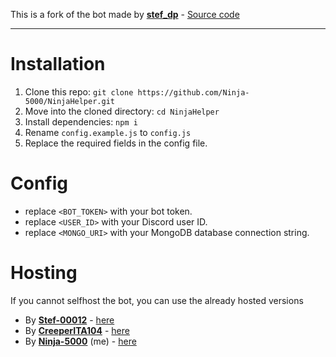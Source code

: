 This is a fork of the bot made by [**stef_dp**](https://github.com/Stef-00012) - [Source code](https://github.com/Stef-00012/Discord-User-Installed-Apps)

---

# Installation

1. Clone this repo: `git clone https://github.com/Ninja-5000/NinjaHelper.git`
2. Move into the cloned directory: `cd NinjaHelper`
3. Install dependencies: `npm i`
4. Rename `config.example.js` to `config.js`
5. Replace the required fields in the config file.

# Config

- replace `<BOT_TOKEN>` with your bot token.
- replace `<USER_ID>` with your Discord user ID.
- replace `<MONGO_URI>` with your MongoDB database connection string.

# Hosting

If you cannot selfhost the bot, you can use the already hosted versions

- By [**Stef-00012**](https://github.com/Stef-00012) - [here](https://discord.com/oauth2/authorize?client_id=1219574606294417499)
- By [**CreeperITA104**](https://github.com/Creeperita09) - [here](https://discord.com/oauth2/authorize?client_id=1222184630581592107)
- By [**Ninja-5000**](https://github.com/Ninja-5000) (me) - [here](https://discord.com/oauth2/authorize?client_id=1042885313367900211)
